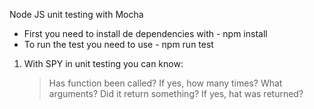 Node JS unit testing with Mocha

- First you need to install de dependencies with - npm install
- To run the test you need to use - npm run test

1. With SPY in unit testing you can know:
   > Has function been called?
   > If yes, how many times?
   > What arguments?
   > Did it return something?
   > If yes, hat was returned?
